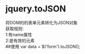 # jquery.toJSON
将DOM的的表单元素转化为JSON对象<br>
获取规则:<br>
1:有name属性<br>
2:是有效的元素<br>
##使用
var data = $('form').toJSON();
